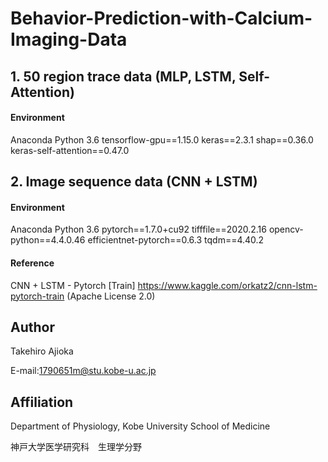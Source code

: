 # Behavior-Prediction-with-Calcium-Imaging-Data

## 1. 50 region trace data (MLP, LSTM, Self-Attention)

#### Environment
Anaconda
Python 3.6
tensorflow-gpu==1.15.0
keras==2.3.1
shap==0.36.0
keras-self-attention==0.47.0

## 2. Image sequence data (CNN + LSTM)

#### Environment
Anaconda
Python 3.6
pytorch==1.7.0+cu92
tifffile==2020.2.16
opencv-python==4.4.0.46
efficientnet-pytorch==0.6.3
tqdm==4.40.2

#### Reference
CNN + LSTM - Pytorch [Train] https://www.kaggle.com/orkatz2/cnn-lstm-pytorch-train (Apache License 2.0)

## Author
Takehiro Ajioka

E-mail:1790651m@stu.kobe-u.ac.jp

## Affiliation

Department of Physiology, Kobe University School of Medicine

神戸大学医学研究科　生理学分野
